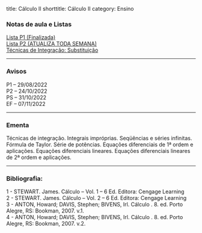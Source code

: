 title: Cálculo II
shorttitle: Cálculo II
category: Ensino

### Notas de aula e Listas
[Lista P1 (Finalizada)]({static}/arquivos/Lista_P1:Calculo_II.pdf)  
[Lista P2 (ATUALIZA TODA SEMANA)]({static}/arquivos/Lista_P2:Calculo_II.pdf)  
[Técnicas de Integração: Substituição]({static}/arquivos/Semana_1:Substituicao.pdf)  



---

### Avisos

P1 – 29/08/2022  
P2 – 24/10/2022  
PS – 31/10/2022  
EF – 07/11/2022

---

### Ementa

Técnicas de integração. Integrais impróprias. Seqüências e séries infinitas. Fórmula
de Taylor. Série de potências. Equações diferenciais de 1ª ordem e aplicações. Equações
diferenciais lineares. Equações diferenciais lineares de 2ª ordem e aplicações.

---

### Bibliografia:
1 - STEWART. James. Cálculo – Vol. 1 – 6 Ed. Editora: Cengage Learning  
2 - STEWART. James. Cálculo – Vol. 2 – 6 Ed. Editora: Cengage Learning  
3 - ANTON, Howard; DAVIS, Stephen; BIVENS, Irl. Cálculo . 8. ed. Porto Alegre, RS: Bookman, 2007. v.1.  
4 - ANTON, Howard; DAVIS, Stephen; BIVENS, Irl. Cálculo . 8. ed. Porto Alegre, RS: Bookman, 2007. v.2.
